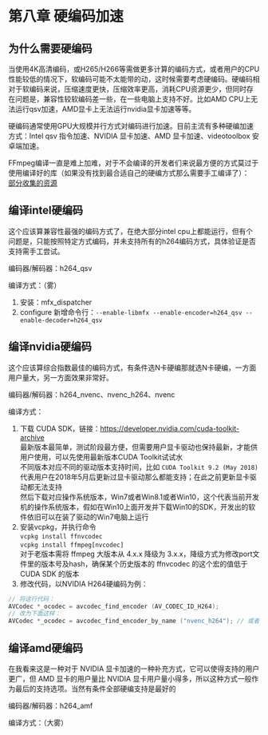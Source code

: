 # 第八章 硬编码加速

## 为什么需要硬编码

当使用4K高清编码，或H265/H266等需做更多计算的编码方式，或者用户的CPU性能较低的情况下，软编码可能不太能带的动，这时候需要考虑硬编码。硬编码相对于软编码来说，压缩速度更快，压缩效率更高，消耗CPU资源更少，但同时存在问题是，兼容性较软编码差一些，在一些电脑上支持不好。比如AMD CPU上无法运行qsv加速，AMD显卡上无法运行nvidia显卡加速等等。

硬编码通常使用GPU大规模并行方式对编码进行加速。目前主流有多种硬编加速方式：Intel qsv 指令加速、NVIDIA 显卡加速、AMD 显卡加速、videotoolbox 安卓端加速。

FFmpeg编译一直是难上加难，对于不会编译的开发者们来说最方便的方式莫过于使用编译好的库（如果没有找到最合适自己的硬编方式那么需要手工编译了）：  
[部分收集的资源](../assets/build/)

## 编译intel硬编码

这个应该算兼容性最强的编码方式了，在绝大部分intel cpu上都能运行，但有个问题是，只能按照特定方式编码，并未支持所有的h264编码方式，具体验证是否支持需手工尝试。

编码器/解码器：h264_qsv

编译方式：（雾）

1. 安装：mfx_dispatcher
2. configure 新增命令行：`--enable-libmfx --enable-encoder=h264_qsv --enable-decoder=h264_qsv`

## 编译nvidia硬编码

这个应该算综合指数最佳的编码方式，有条件选N卡硬编那就选N卡硬编，一方面用户量大，另一方面效果非常好。

编码器/解码器：h264_nvenc、nvenc_h264、nvenc

编译方式：

1. 下载 CUDA SDK，链接：<https://developer.nvidia.com/cuda-toolkit-archive>  
  最新版本最简单，测试阶段最方便，但需要用户显卡驱动也保持最新，才能供用户使用，可以先使用最新版本CUDA Toolkit试试水  
  不同版本对应不同的驱动版本支持时间，比如 `CUDA Toolkit 9.2 (May 2018)` 代表用户在2018年5月后更新过显卡驱动那么都能支持；在此之前更新显卡驱动都无法支持  
  然后下载对应操作系统版本，Win7或者Win8.1或者Win10，这个代表当前开发机的操作系统版本，假如在Win10上面开发并下载Win10的SDK，开发出的软件依旧可以在装了驱动的Win7电脑上运行
2. 安装vcpkg，并执行命令  
  `vcpkg install ffnvcodec`  
  `vcpkg install ffmpeg[nvcodec]`  
  对于老版本需将 ffmpeg 大版本从 4.x.x 降级为 3.x.x，降级方式为修改port文件里的版本号及hash，确保某个历史版本的 ffnvcodec 的这个宏的值低于 CUDA SDK 的版本
3. 修改代码，以NVIDIA H264硬编码为例：

```cpp
// 将这行代码：
AVCodec *_ocodec = avcodec_find_encoder (AV_CODEC_ID_H264);
// 改为下面这样：
AVCodec *_ocodec = avcodec_find_encoder_by_name ("nvenc_h264"); // 或者 h264_nvenc，两者之一
```

## 编译amd硬编码

在我看来这是一种对于 NVIDIA 显卡加速的一种补充方式，它可以使得支持的用户更广，但 AMD 显卡的用户量比 NVIDIA 显卡用户量小得多，所以这种方式一般作为最后的支持选项。当然有条件全部硬编支持是最好的

编码器/解码器：h264_amf

编译方式：（大雾）
